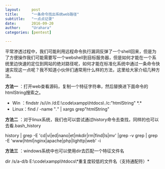 ```yaml
---
layout:     post
title:      "一条命令找出系统web路径"
subtitle:   "一点点记录"
date:       2016-09-20
author:     "Urahara"
categories: [pentest]

---
```


​	平常渗透过程中，我们可能利用远程命令执行漏洞反弹了一个shell回来，但是为了方便操作我们可能需要写一个webshell到目标服务器，但是如何才能在一个系统里边快速的定位到网站的绝对路径呢，如何才能在标准化系统中通过一条命令快速实现这一点呢？我不知道小伙伴们通常用什么样的方法，这里给大家介绍几种方法。

**方法一** ：打开web查看源码，复制一个特征字符串，然后替换进下面命令的htmlString搜索之。

- Win ：findstr /s/i/n /d:E:\code\xampp\htdocs\ /c:"htmlString" \*.\*
- Linux：find / -name "*.*" \| xargs grep"htmlString"

**方法二** ：对于linux系统，我们也可以尝试通过history命令去查找，同样的也可以去看.bash_history

history \| grep -E 'cd\|vi\|ed\|nano\|et\|mkdir\|rm\|find\|ls\|mv' \|grep -v grep \| grep -E 'www\|html\|nginx\|apache\|php\|lighttp\|web' -i

**方法三** ：windows系统中也可以使用dir去匹配一个特征文件名

dir /s/a-d/b E:\code\xampp\htdocs\\\*重复度较低的文件名（支持通配符）\*




